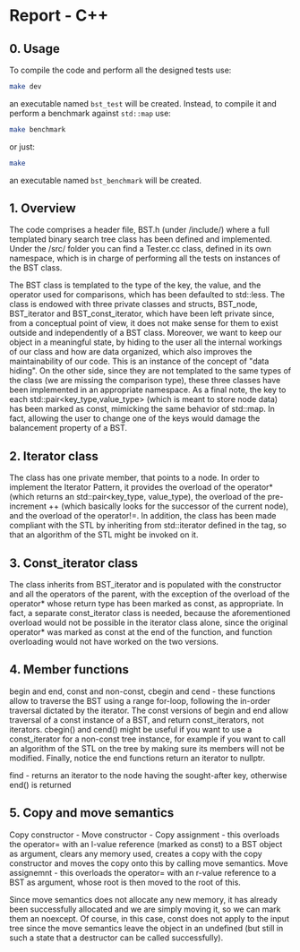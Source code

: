 # Report - C++

## 0. Usage
To compile the code and perform all the designed tests use:
```bash
make dev
```
an executable named `bst_test` will be created.
Instead, to compile it and perform a benchmark against `std::map` use:
```bash
make benchmark
```
or just:
```bash
make
```
an executable named `bst_benchmark` will be created.

## 1. Overview
The code comprises a header file, BST.h (under /include/) where a full templated binary search tree class has been defined and implemented. Under the /src/ folder you can find a Tester.cc class, defined in its own namespace, which is in charge of performing all the tests on instances of the BST class.

The BST class is templated to the type of the key, the value, and the operator used for comparisons, which has been defaulted to std::less. The class is endowed with three private classes and structs, BST_node, BST_iterator and BST_const_iterator, which have been left private since, from a conceptual point of view, it does not make sense for them to exist outside and independently of a BST class. Moreover, we want to keep our object in a meaningful state, by hiding to the user all the internal workings of our class and how are data organized, which also improves the maintainability of our code. This is an instance of the concept of "data hiding". On the other side, since they are not templated to the same types of the class (we are missing the comparison type), these three classes have been implemented in an appropriate namespace. As a final note, the key to each std::pair<key_type,value_type> (which is meant to store node data) has been marked as const, mimicking the same behavior of std::map. In fact, allowing the user to change one of the keys would damage the balancement property of a BST.

## 2. Iterator class
The class has one private member, that points to a node. In order to implement the Iterator Pattern, it provides the overload of the operator* (which returns an std::pair<key_type, value_type), the overload of the pre-increment ++ (which basically looks for the successor of the current node), and the overload of the operator!=. In addition, the class has been made compliant with the STL by inheriting from std::iterator defined in the <iterator> tag, so that an algorithm of the STL might be invoked on it.

## 3. Const_iterator class
The class inherits from BST_iterator and is populated with the constructor and all the operators of the parent, with the exception of the overload of the operator* whose return type has been marked as const, as appropriate. In fact, a separate const_iterator class is needed, because the aforementioned overload would not be possible in the iterator class alone, since the original operator* was marked as const at the end of the function, and function overloading would not have worked on the two versions.

## 4. Member functions
begin and end, const and non-const, cbegin and cend - these functions allow to traverse the BST using a range for-loop, following the in-order traversal dictated by the iterator. The const versions of begin and end allow traversal of a const instance of a BST, and return const_iterators, not iterators. cbegin() and cend() might be useful if you want to use a const_iterator for a non-const tree instance, for example if you want to call an algorithm of the STL on the tree by making sure its members will not be modified. Finally, notice the end functions return an iterator to nullptr.

find - returns an iterator to the node having the sought-after key, otherwise end() is returned 

## 5. Copy and move semantics
Copy constructor - 
Move constructor -
Copy assignment - this overloads the operator= with an l-value reference (marked as const) to a BST object as argument, clears any memory used, creates a copy with the copy constructor and moves the copy onto this by calling move semantics.
Move assignemnt - this overloads the operator= with an r-value reference to a BST as argument, whose root is then moved to the root of this.

Since move semantics does not allocate any new memory, it has already been successfully allocated and we are simply moving it, so we can mark them an noexcept. Of course, in this case, const does not apply to the input tree since the move semantics leave the object in an undefined (but still in such a state that a destructor can be called successfully).
